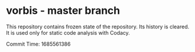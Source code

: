 # vorbis - master branch

This repository contains frozen state of the repository.
Its history is cleared. It is used only for static code
analysis with Codacy.

Commit Time: 1685561386